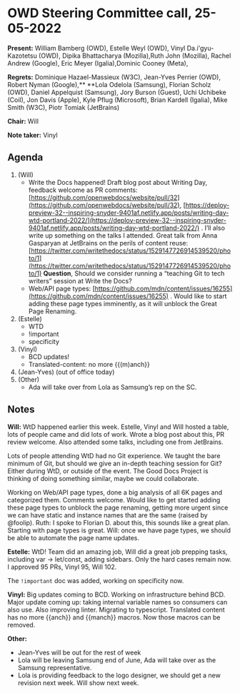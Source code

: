 # OWD Steering Committee call, 25-05-2022

**Present:** William Bamberg (OWD), Estelle Weyl (OWD), Vinyl Da.i'gyu-Kazotetsu (OWD), Dipika Bhattacharya (Mozilla),Ruth John (Mozilla),  Rachel Andrew (Google), Eric Meyer (Igalia),Dominic Cooney (Meta),

**Regrets:** Dominique Hazael-Massieux (W3C), Jean-Yves Perrier (OWD), Robert Nyman (Google),** **Lola Odelola (Samsung), Florian Scholz (OWD), Daniel Appelquist (Samsung), Jory Burson (Guest), Uchi Uchibeke (Coil), Jon Davis (Apple), Kyle Pflug (Microsoft), Brian Kardell (Igalia), Mike Smith (W3C), Piotr Tomiak (JetBrains)

**Chair:** Will

**Note taker:** Vinyl

## Agenda

1. (Will)
    - Write the Docs happened! Draft blog post about Writing Day, feedback welcome as PR comments: [https://github.com/openwebdocs/website/pull/32](https://github.com/openwebdocs/website/pull/32), [https://deploy-preview-32--inspiring-snyder-9401af.netlify.app/posts/writing-day-wtd-portland-2022/](https://deploy-preview-32--inspiring-snyder-9401af.netlify.app/posts/writing-day-wtd-portland-2022/) . I’ll also write up something on the talks I attended. Great talk from Anna Gasparyan at JetBrains on the perils of content reuse: [https://twitter.com/writethedocs/status/1529147726914539520/photo/1](https://twitter.com/writethedocs/status/1529147726914539520/photo/1)  **Question**, Should we consider running a “teaching Git to tech writers” session at Write the Docs?
    - Web/API page types: [https://github.com/mdn/content/issues/16255](https://github.com/mdn/content/issues/16255) . Would like to start adding these page types imminently, as it will unblock the Great Page Renaming.
2. (Estelle)
    - WTD
    - !important
    - specificity
3. (Vinyl)
    - BCD updates!
    - Translated-content: no more {{(m)anch}}
4. (Jean-Yves) (out of office today)
5. (Other)
    - Ada will take over from Lola as Samsung’s rep on the SC.

## Notes

**Will:** WtD happened earlier this week.  Estelle, Vinyl and Will hosted a table, lots of people came and did lots of work. Wrote a blog post about this, PR review welcome. Also attended some talks, including one from JetBrains.

Lots of people attending WtD had no Git experience. We taught the bare minimum of Git, but should we give an in-depth teaching session for Git? Either during WtD, or outside of the event. The Good Docs Project is thinking of doing something similar, maybe we could collaborate.

Working on Web/API page types, done a big analysis of all 6K pages and categorized them.  Comments welcome.  Would like to get started adding these page types to unblock the page renaming, getting more urgent since we can have static and instance names that are the same (raised by @foolip). Ruth: I spoke to Florian D. about this, this sounds like a great plan. Starting with page types is great. Will: once we have page types, we should be able to automate the page name updates.

**Estelle:** WtD! Team did an amazing job, Will did a great job prepping tasks, including var -> let/const, adding sidebars. Only the hard cases remain now. I approved 95 PRs, Vinyl 95, Will 102.

The `!important` doc was added, working on specificity now.

**Vinyl:** Big updates coming to BCD. Working on infrastructure behind BCD. Major update coming up: taking internal variable names so consumers can also use. Also improving linter. Migrating to typescript. Translated content has no more {{anch}} and {{manch}} macros. Now those macros can be removed.

**Other:**
  - Jean-Yves will be out for the rest of week
  - Lola will be leaving Samsung end of June, Ada will take over as the Samsung representative.
  - Lola is providing feedback to the logo designer, we should get a new revision next week. Will show next week.
